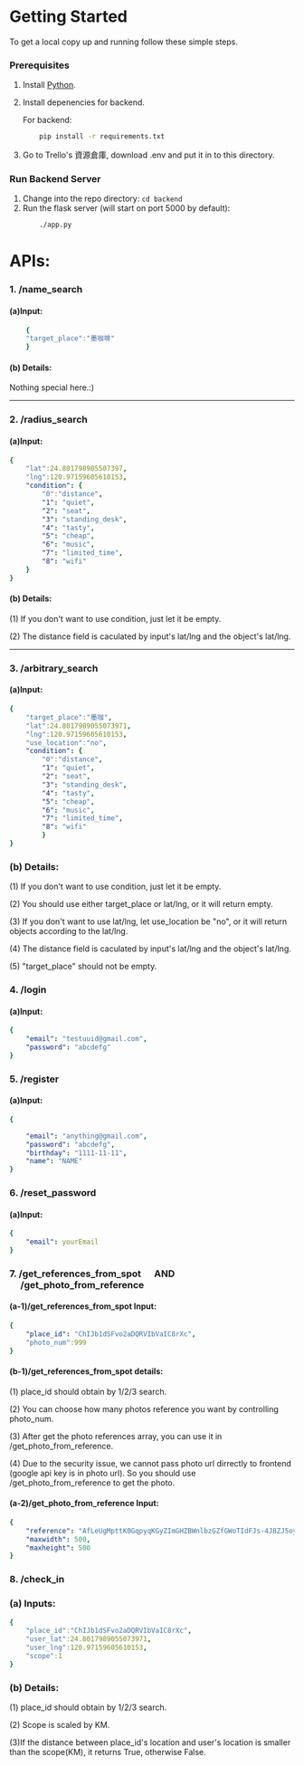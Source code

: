 # Getting Started

To get a local copy up and running follow these simple steps.

### Prerequisites

1. Install [Python](https://www.python.org/).
2. Install depenencies for backend.

    For backend:

    ```bash
        pip install -r requirements.txt
    ```
3. Go to Trello's 資源倉庫, download .env and put it in to this directory.

### Run Backend Server

1. Change into the repo directory: `cd backend`
2. Run the flask server (will start on port 5000 by default):
    ```bash
        ./app.py
    ```
    
# APIs:
### 1. /name_search

#### (a)Input:

```yaml
    {
    "target_place":"墨咖啡"
    }
```



#### (b) Details:
Nothing special here.:) 

---
### 2. /radius_search

#### (a)Input:

```yaml
{
    "lat":24.801798905507397,
    "lng":120.97159605610153,
    "condition": {
        "0":"distance",
        "1": "quiet",
        "2": "seat",
        "3": "standing_desk",
        "4": "tasty",
        "5": "cheap",
        "6": "music",
        "7": "limited_time",
        "8": "wifi"
    }
}
```
#### (b) Details:
(1) If you don't want to use condition, just let it be empty.

(2) The distance field is caculated by input's lat/lng and the object's lat/lng.

---
### 3. /arbitrary_search

#### (a)Input:

```yaml
{
    "target_place":"墨咖",
    "lat":24.8017989055073971,
    "lng":120.97159605610153,
    "use_location":"no",
    "condition": {
        "0":"distance",
        "1": "quiet",
        "2": "seat",
        "3": "standing_desk",
        "4": "tasty",
        "5": "cheap",
        "6": "music",
        "7": "limited_time",
        "8": "wifi"
        }
}
```
### (b) Details:

(1) If you don't want to use condition, just let it be empty.

(2) You should use either target_place or lat/lng, or it will return empty.

(3) If you don't want to use lat/lng, let use_location be "no", or it will return objects according to the lat/lng.

(4) The distance field is caculated by input's lat/lng and the object's lat/lng.

(5) "target_place" should not be empty.


### 4. /login

#### (a)Input:

```yaml
{
    "email": "testuuid@gmail.com",
    "password": "abcdefg"
}
```

### 5. /register

#### (a)Input:

```yaml
{

    "email": "anything@gmail.com",
    "password": "abcdefg",
    "birthday": "1111-11-11",
    "name": "NAME"
}
```

### 6. /reset_password

#### (a)Input:

```yaml
{
    "email": yourEmail
}
```

### 7. /get_references_from_spot    &nbsp;&nbsp;&nbsp;&nbsp;&nbsp;AND  &nbsp;&nbsp;&nbsp;&nbsp;&nbsp;/get_photo_from_reference


#### (a-1)/get_references_from_spot Input:

```yaml
{
    "place_id": "ChIJb1dSFvo2aDQRVIbVaIC8rXc",
    "photo_num":999
}
```
#### (b-1)/get_references_from_spot details:
(1) place_id should obtain by 1/2/3 search.

(2) You can choose how many photos reference you want by controlling photo_num.

(3) After get the photo references array, you can use it in /get_photo_from_reference.

(4) Due to the security issue, we cannot pass photo url dirrectly to frontend (google api key is in photo url). So you should use /get_photo_from_reference to get the photo.

#### (a-2)/get_photo_from_reference Input:

```yaml
{
    "reference": "AfLeUgMpttK0GqpyqKGyZImGHZBWnlbzGZfGWoTIdFJs-4J8ZJ5oyNKgYnOYvGcXc4f4Nb63x_YHh_n8L0ANDM_BJBWh05Go8iYUqjWUpXAHm9MXPql1FGP4DwTNwlD3SxS-mIj9nMWQxVLqk2dIzmNEnRSirM-VdeXzlrjTEJMaCWjRnaDo&key=AIzaSyDdYv7-xuoVVF-snwdTmo0e7sXng6gZ6eI",
    "maxwidth": 500,
    "maxheight": 500
}
```

### 8. /check_in
### (a) Inputs:
```yaml
{
    "place_id":"ChIJb1dSFvo2aDQRVIbVaIC8rXc",
    "user_lat":24.8017989055073971,
    "user_lng":120.97159605610153,
    "scope":1
}
```
### (b) Details:
(1) place_id should obtain by 1/2/3 search.

(2) Scope is scaled by KM.

(3)If the distance between place_id's location and user's location is smaller than the scope(KM), it returns True, otherwise False. 